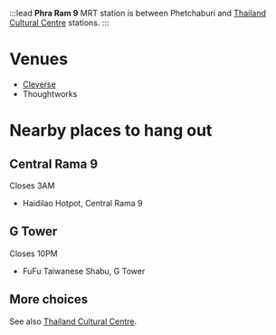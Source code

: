 :::lead
**Phra Ram 9** MRT station is between Phetchaburi and [Thailand Cultural Centre](/wiki/ThailandCulturalCentre) stations.
:::

# Venues

- [Cleverse](/wiki/Cleverse)
- Thoughtworks

# Nearby places to hang out

## Central Rama 9

Closes 3AM

- Haidilao Hotpot, Central Rama 9

## G Tower

Closes 10PM

- FuFu Taiwanese Shabu, G Tower

## More choices

See also [Thailand Cultural Centre](/wiki/ThailandCulturalCentre).